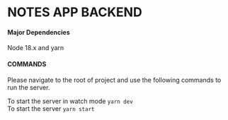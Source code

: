 # NOTES APP BACKEND

#### Major Dependencies

Node 18.x and yarn

#### COMMANDS

Please navigate to the root of project and use the following commands to run the server.

To start the server in watch mode `yarn dev`  
To start the server `yarn start`
